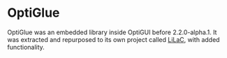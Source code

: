 # OptiGlue

OptiGlue was an embedded library inside OptiGUI before 2.2.0-alpha.1. It was extracted and repurposed to its own project called [LiLaC](https://opekope2.github.io/LiLaC), with added functionality.
